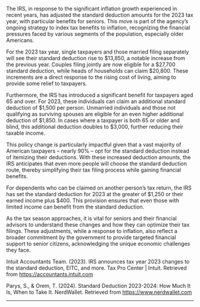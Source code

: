 The IRS, in response to the significant inflation growth experienced in recent years, has adjusted the standard deduction amounts for the 2023 tax year, with particular benefits for seniors. This move is part of the agency’s ongoing strategy to index tax benefits to inflation, recognizing the financial pressures faced by various segments of the population, especially older Americans.

For the 2023 tax year, single taxpayers and those married filing separately will see their standard deduction rise to $13,850, a notable increase from the previous year. Couples filing jointly are now eligible for a $27,700 standard deduction, while heads of households can claim $20,800. These increments are a direct response to the rising cost of living, aiming to provide some relief to taxpayers.

Furthermore, the IRS has introduced a significant benefit for taxpayers aged 65 and over. For 2023, these individuals can claim an additional standard deduction of $1,500 per person. Unmarried individuals and those not qualifying as surviving spouses are eligible for an even higher additional deduction of $1,850. In cases where a taxpayer is both 65 or older and blind, this additional deduction doubles to $3,000, further reducing their taxable income.

This policy change is particularly impactful given that a vast majority of American taxpayers – nearly 90% – opt for the standard deduction instead of itemizing their deductions. With these increased deduction amounts, the IRS anticipates that even more people will choose the standard deduction route, thereby simplifying their tax filing process while gaining financial benefits.

For dependents who can be claimed on another person’s tax return, the IRS has set the standard deduction for 2023 at the greater of $1,250 or their earned income plus $400. This provision ensures that even those with limited income can benefit from the standard deduction.

As the tax season approaches, it is vital for seniors and their financial advisors to understand these changes and how they can optimize their tax filings. These adjustments, while a response to inflation, also reflect a broader commitment by the government to provide targeted financial support to senior citizens, acknowledging the unique economic challenges they face.

Intuit Accountants Team. (2023). IRS announces tax year 2023 changes to the standard deduction, EITC, and more. Tax Pro Center | Intuit. Retrieved from <https://accountants.intuit.com>

Parys, S., &amp; Orem, T. (2024). Standard Deduction 2023-2024: How Much It Is, When to Take It. NerdWallet. Retrieved from <https://www.nerdwallet.com>

- - - - - -